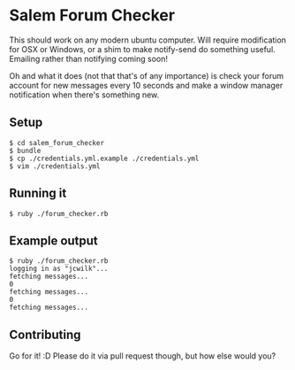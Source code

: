Salem Forum Checker
============

This should work on any modern ubuntu computer. Will require modification for OSX or Windows, or a shim to make notify-send do something useful. Emailing rather than notifying coming soon!

Oh and what it does (not that that's of any importance) is check your forum account for new messages every 10 seconds and make a window manager notification when there's something new.

Setup
-----------
```
$ cd salem_forum_checker
$ bundle
$ cp ./credentials.yml.example ./credentials.yml
$ vim ./credentials.yml
```

Running it
-----------
```
$ ruby ./forum_checker.rb
```

Example output
-----------
```
$ ruby ./forum_checker.rb
logging in as "jcwilk"...
fetching messages...
0
fetching messages...
0
fetching messages...
```

Contributing
-----------
Go for it! :D Please do it via pull request though, but how else would you?

